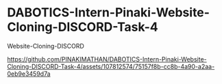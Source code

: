 # DABOTICS-Intern-Pinaki-Website-Cloning-DISCORD-Task-4
Website-Cloning-DISCORD


https://github.com/PINAKIMATHAN/DABOTICS-Intern-Pinaki-Website-Cloning-DISCORD-Task-4/assets/107812574/75157f8b-cc8b-4a90-a2aa-0eb9e3459d7a

